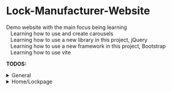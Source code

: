 # Lock-Manufacturer-Website
Demo website with the main focus being learning<br />
  &nbsp;&nbsp;&nbsp;Learning how to use and create carousels<br />
  &nbsp;&nbsp;&nbsp;Learning how to use a new library in this project, jQuery<br />
  &nbsp;&nbsp;&nbsp;Learning how to use a new framework in this project, Bootstrap<br />
  &nbsp;&nbsp;&nbsp;Learning how to use vite<br />












<strong>TODOS:</strong><br />
  <details>
  <summary>General</summary>
  &nbsp;&nbsp;&nbsp;Create a home page that looks like the design doc homepage<br />
  &nbsp;&nbsp;&nbsp;Create a item page schematica<br />
  &nbsp;&nbsp;&nbsp;Create a item page that interprets data to be read from provided componenet<br />
  &nbsp;&nbsp;&nbsp;Create a fake data list to be seeded by yours truly, should look something like this:<br />
    
  ```javascript
    let lock-type = [
        lock1 = { 
          Name:
          Picture: /*(seperate folder for all the pictures)*/
          Description:
        },
        lock2 = {
          Name:
          Picture:
          Description
        }, etc.
     ]
  ```

</details>

<details>
  <summary>Home/Lockpage</summary>
  &nbsp;&nbsp;&nbsp;Add a body to the lock<br />
  &nbsp;&nbsp;&nbsp;Add combinations keys onto the lock that work like a seamless drag carousel<br />
  &nbsp;&nbsp;&nbsp;Should probably add some contact information on the bottom of the lock to reach out to me, AKA socials. Should look up some font style that'll make it look engraved, or maybe give the font some sort of like indent to look scratched in?<br />
  &nbsp;&nbsp;&nbsp;The body of the lock could be a copper color, I should look up if I can make it have like the kind of streaked body it has, reference this: https://masterlocks.com/products/1up
</details>

 
